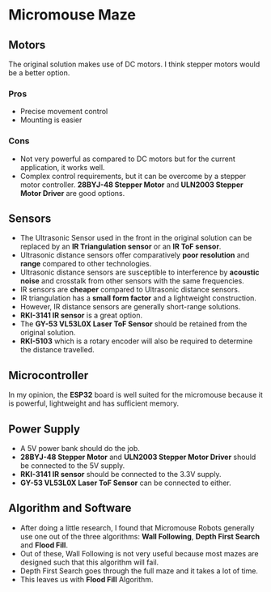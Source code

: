 # Micromouse Maze
## Motors
The original solution makes use of DC motors. I think stepper motors would be a better option.
### Pros
* Precise movement control
* Mounting is easier
### Cons
* Not very powerful as compared to DC motors but for the current application, it works well.
* Complex control requirements, but it can be overcome by a stepper motor controller.
**28BYJ-48 Stepper Motor** and **ULN2003 Stepper Motor Driver** are good options.
## Sensors
* The Ultrasonic Sensor used in the front in the original solution can be replaced by an **IR Triangulation sensor** or an **IR ToF sensor**.
* Ultrasonic distance sensors offer comparatively **poor resolution** and **range** compared to other technologies.
* Ultrasonic distance sensors are susceptible to interference by **acoustic noise** and crosstalk from other sensors with the same frequencies.
* IR sensors are **cheaper** compared to Ultrasonic distance sensors.
* IR triangulation has a **small form factor** and a lightweight construction.
* However, IR distance sensors are generally short-range solutions.
* **RKI-3141 IR sensor** is a great option.
* The **GY-53 VL53L0X Laser ToF Sensor** should be retained from the original solution.
* **RKI-5103** which is a rotary encoder will also be required to determine the distance travelled.
## Microcontroller
In my opinion, the **ESP32** board is well suited for the micromouse because it is powerful, lightweight and has sufficient memory.
## Power Supply
* A 5V power bank should do the job.
* **28BYJ-48 Stepper Motor** and **ULN2003 Stepper Motor Driver** should be connected to the 5V supply.
* **RKI-3141 IR sensor** should be connected to the 3.3V supply.
* **GY-53 VL53L0X Laser ToF Sensor** can be connected to either.
## Algorithm and Software
* After doing a little research, I found that Micromouse Robots generally use one out of the three algorithms: **Wall Following**, **Depth First Search** and **Flood Fill**.
* Out of these, Wall Following is not very useful because most mazes are designed such that this algorithm will fail.
* Depth First Search goes through the full maze and it takes a lot of time.
* This leaves us with **Flood Fill** Algorithm.

[//]: # (Get stuff from Arduino forum and Harvard website)
[//]: # (Write about microcontroller, and then power compatibility of sensors with microcontroller)
[//]: # (Also, stuff about PIC simulator and algorithm)
